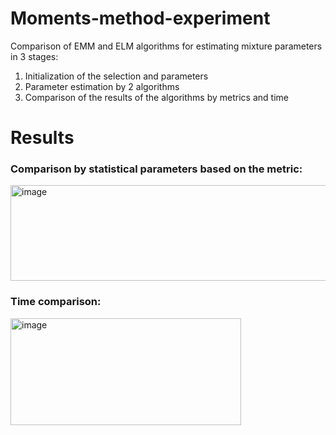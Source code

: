 # Moments-method-experiment
Comparison of EMM and ELM algorithms for estimating mixture parameters in 3 stages:
1) Initialization of the selection and parameters
2) Parameter estimation by 2 algorithms
3) Comparison of the results of the algorithms by metrics and time
# Results
### Comparison by statistical parameters based on the metric:
<img width="702" height="153" alt="image" src="https://github.com/user-attachments/assets/1694da0e-d7c6-416d-b64b-d798454db279" />

### Time comparison:
<img width="369" height="171" alt="image" src="https://github.com/user-attachments/assets/4108b29f-6115-4add-97dd-e5af4a6424c7" />
